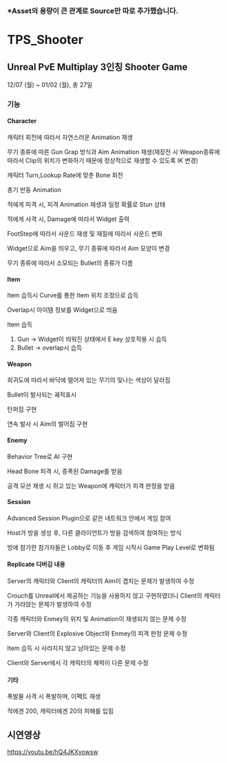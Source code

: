 ### *Asset의 용량이 큰 관계로 Source만 따로 추가했습니다.

# TPS_Shooter

## Unreal PvE Multiplay 3인칭 Shooter Game

12/07 (월) ~ 01/02 (월), 총 27일

### 기능

#### Character

캐릭터 회전에 따라서 자연스러운 Animation 재생

무기 종류에 따른 Gun Grap 방식과 Aim Animation 재생(재장전 시 Weapon종류에 따라서 Clip의 위치가 변화하기 때문에 정상적으로 재생할 수 있도록 IK 변경)

캐릭터 Turn,Lookup Rate에 맞춘 Bone 회전

총기 반동 Animation

적에게 피격 시, 피격 Animation 재생과 일정 확률로 Stun 상태

적에게 사격 시, Damage에 따라서 Widget 출력

FootStep에 따라서 사운드 재생 및 재질에 따라서 사운드 변화

Widget으로 Aim을 띄우고, 무기 종류에 따라서 Aim 모양이 변경

무기 종류에 따라서 소모되는 Bullet의 종류가 다름




#### Item

Item 습득시 Curve를 통한 Item 위치 조정으로 습득

Overlap시 아이템 정보를 Widget으로 띄움

Item 습득

1. Gun -> Widget이 띄워진 상태에서 E key 상호작용 시 습득
2. Bullet -> overlap시 습득


#### Weapon

희귀도에 따라서 바닥에 떨어져 있는 무기의 및나는 색상이 달라짐

Bullet이 발사되는 궤적표시

탄퍼짐 구현

연속 발사 시 Aim의 벌어짐 구현


#### Enemy

Behavior Tree로 AI 구현

Head Bone 피격 시, 증폭된 Damage를 받음

공격 모션 재생 시 쥐고 있는 Weapon에 캐릭터가 피격 판정을 받음



#### Session

Advanced Session Plugin으로 같은 네트워크 안에서 게임 참여

Host가 방을 생성 후, 다른 클라이언트가 방을 검색하여 참여하는 방식

방에 참가한 참가자들은 Lobby로 이동 후 게임 시작시 Game Play Level로 변화됨


#### Replicate 디버깅 내용

Server의 캐릭터와 Client의 캐릭터의 Aim이 겹치는 문제가 발생하여 수정

Crouch를 Unreal에서 제공하는 기능을 사용하지 않고 구현하였더니 Client의 캐릭터가 가라앉는 문제가 발생하여 수정

각종 캐릭터와 Enmey의 위치 및 Animation이 재생되지 않는 문제 수정

Server와 Client의 Explosive Object와 Enmey의 피격 판정 문제 수정

Item 습득 시 사라지지 않고 남아있는 문제 수정

Client와 Server에서 각 캐릭터의 체력이 다른 문제 수정



#### 기타

폭발물 사격 시 폭발하며, 이펙트 재생

적에겐 200, 캐릭터에겐 20의 피해를 입힘


## 시연영상

https://youtu.be/hQ4JKXvowsw
